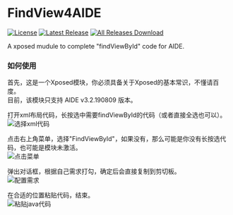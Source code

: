 # FindView4AIDE
[![License](https://img.shields.io/github/license/pansong291/FindView4AIDE.svg)](LICENSE)
[![Latest Release](https://img.shields.io/github/release/pansong291/FindView4AIDE.svg)](../../releases)
[![All Releases Download](https://img.shields.io/github/downloads/pansong291/FindView4AIDE/total.svg)](../../releases)

A xposed mudule to complete "findViewById" code for AIDE.

### 如何使用
首先，这是一个Xposed模块，你必须具备关于Xposed的基本常识，不懂请百度。  
目前，该模块只支持 AIDE v3.2.190809 版本。  

打开xml布局代码，长按选中需要findViewById的代码（或者直接全选也可以）。  
![选择xml代码](https://pansong291.github.io/Pictures/github/pansong291/FindView4AIDE/FindView4AIDE_help_select_content.jpg)

点击右上角菜单，选择"FindViewById"，如果没有，那么可能是你没有长按选代码，也可能是模块未激活。  
![点击菜单](https://pansong291.github.io/Pictures/github/pansong291/FindView4AIDE/FindView4AIDE_help_click_menuItem.jpg)

弹出对话框，根据自己需求打勾，确定后会直接复制到剪切板。  
![配置需求](https://pansong291.github.io/Pictures/github/pansong291/FindView4AIDE/FindView4AIDE_help_configure.jpg)

在合适的位置粘贴代码，结束。  
![粘贴java代码](https://pansong291.github.io/Pictures/github/pansong291/FindView4AIDE/FindView4AIDE_help_paste.jpg)
